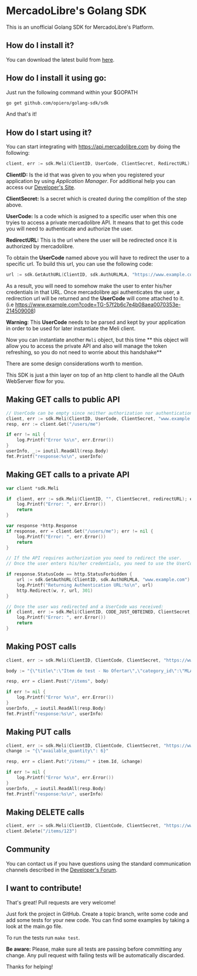 # MercadoLibre's Golang SDK

This is an unofficial Golang SDK for MercadoLibre's Platform.

## How do I install it?

You can download the latest build from [here](https://github.com/opiero/golang-sdk/archive/master.zip).

## How do I install it using go:

Just run the following command within your $GOPATH

```bash
go get github.com/opiero/golang-sdk/sdk
```

And that's it!

## How do I start using it?

You can start integrating with https://api.mercadolibre.com by doing the following:

```go
client, err := sdk.Meli(ClientID, UserCode, ClientSecret, RedirectURL)
```

**ClientID:** Is the id that was given to you when you registered your application by using _Application Manager_. For additional help you can access our [Developer's Site](http://developers.mercadolibre.com/register-your-application/).

**ClientSecret:** Is a secret which is created during the complition of the step above.

**UserCode:** Is a code which is asigned to a specific user when this one tryies to access a private mercadolibre API. It means that to get this code you will need to authenticate and authorize the user.

**RedirectURL:** This is the url where the user will be redirected once it is authorized by mercadolibre.

To obtain the **UserCode** named above you will have to redirect the user to a specific url. To build this url, you can use the following code:

```go
url := sdk.GetAuthURL(ClientID, sdk.AuthURLMLA, "https://www.example.com")
```

As a result, you will need to somehow make the user to enter his/her credentials in that URL. Once mercadolibre api authenticates the user, a redirection url will be returned and the **UserCode** will come attached to it. (i.e https://www.example.com?code=TG-57f2b6c7e4b08aea0070353e-214509008)

**Warning**: This **UserCode** needs to be parsed and kept by your application in order to be used for later instantiate the Meli client.

Now you can instantiate another `Meli` object, but this time ** this object will allow you to access the private API and also will manage the token refreshing, so you do not need to worrie about this handshake**

There are some design considerations worth to mention.

This SDK is just a thin layer on top of an http client to handle all the OAuth WebServer flow for you.

## Making GET calls to public API

```go
// UserCode can be empty since neither authorization nor authentication is needed.
client, err := sdk.Meli(ClientID, UserCode, ClientSecret, "www.example.com")
resp, err := client.Get("/users/me")

if err != nil {
    log.Printf("Error %s\n", err.Error())
}
userInfo, _:= ioutil.ReadAll(resp.Body)
fmt.Printf("response:%s\n", userInfo)

```

## Making GET calls to a private API

```go
var client *sdk.Meli

if  client, err := sdk.Meli(ClientID, "", ClientSecret, redirectURL); err != nil {
    log.Printf("Error: ", err.Error())
    return
}

var response *http.Response
if response, err = client.Get("/users/me"); err != nil {
    log.Printf("Error: ", err.Error())
    return
}

// If the API requires authorization you need to redirect the user.
// Once the user enters his/her credentials, you need to use the UserCode to instantiate a new client, but this time it will be able to query private APIs.

if response.StatusCode == http.StatusForbidden {
    url := sdk.GetAuthURL(ClientID, sdk.AuthURLMLA, "www.example.com")
    log.Printf("Returning Authentication URL:%s\n", url)
    http.Redirect(w, r, url, 301)
}

// Once the user was redirected and a UserCode was received:
if  client, err := sdk.Meli(ClientID, CODE_JUST_OBTEINED, ClientSecret, redirectURL); err != nil {
    log.Printf("Error: ", err.Error())
    return
}
```

## Making POST calls

```go
client, err := sdk.Meli(ClientID, ClientCode, ClientSecret, "https://www.example.com")

body := "{\"title\":\"Item de test - No Ofertar\",\"category_id\":\"MLA1912\",\"price\":10,\"currency_id\":\"ARS\",\"available_quantity\":1,\"buying_mode\":\"buy_it_now\",\"listing_type_id\":\"bronze\",\"condition\":\"new\",\"description\": \"Item:,  Ray-Ban WAYFARER Gloss Black RB2140 901  Model: RB2140. Size: 50mm. Name: WAYFARER. Color: Gloss Black. Includes Ray-Ban Carrying Case and Cleaning Cloth. New in Box\",\"video_id\": \"YOUTUBE_ID_HERE\",\"warranty\": \"12 months by Ray Ban\",\"pictures\":[{\"source\":\"http://upload.wikimedia.org/wikipedia/commons/f/fd/Ray_Ban_Original_Wayfarer.jpg\"},{\"source\":\"http://en.wikipedia.org/wiki/File:Teashades.gif\"}]}"

resp, err = client.Post("/items", body)

if err != nil {
    log.Printf("Error %s\n", err.Error())
}
userInfo, _= ioutil.ReadAll(resp.Body)
fmt.Printf("response:%s\n", userInfo)

```

## Making PUT calls

```go
client, err := sdk.Meli(ClientID, ClientCode, ClientSecret, "https://www.example.com")
change := "{\"available_quantity\": 6}"

resp, err = client.Put("/items/" + item.Id, &change)

if err != nil {
    log.Printf("Error %s\n", err.Error())
}
userInfo, _= ioutil.ReadAll(resp.Body)
fmt.Printf("response:%s\n", userInfo)
```

## Making DELETE calls

```go
client, err := sdk.Meli(ClientID, ClientCode, ClientSecret, "https://www.example.com")
client.Delete("/items/123")
```

## Community

You can contact us if you have questions using the standard communication channels described in the [Developer's Forum](http://developers-forum.mercadolibre.com/).

## I want to contribute!

That's great! Pull requests are very welcome!

Just fork the project in GitHub. Create a topic branch, write some code and add some tests for your new code.
You can find some examples by taking a look at the main.go file.

To run the tests run `make test`.

**Be aware:** Please, make sure all tests are passing before committing any change. Any pull request with failing tests will be automatically discarded.

Thanks for helping!

